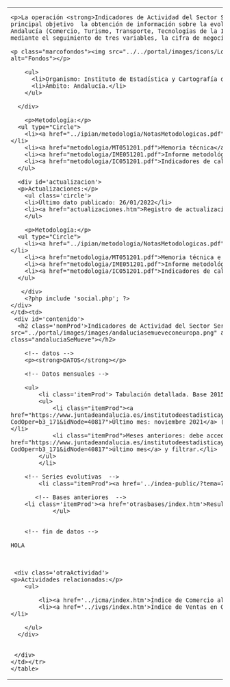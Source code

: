 <?php
include_once '../portal/class/general.php';
include 'config.php';
$tipo = PAG_PRODUCTO;
include 'cabecera.php';
?>


  <!-- Cuerpo -->
  <div id='cuerpo'>
   <div> <!-- sinid_1 -->
  <!-- bloque de contenido -->
  <div id='container'>
    <table class='tbmenu' summary='Columna 1: Descripción del producto, Columna 2: menú'>
    <tr><td class='tdmenu'>
     <div id='columizq'>
      <div id='menu-producto'>

	<p>La operación <strong>Indicadores de Actividad del Sector Servicios</strong> tiene como principal objetivo  la obtención de información sobre la evolución de los servicios de mercado en Andalucía (Comercio, Turismo, Transporte, Tecnologías de la Información y Servicios a empresas) mediante el seguimiento de tres variables, la cifra de negocios, el empleo y el VAB.</p>
	
	<p class="marcofondos"><img src="../../portal/images/icons/Logo_UE_FEDER.gif" class="brd" alt="Fondos"></p>
	
		<ul>          
          <li>Organismo: Instituto de Estadística y Cartografía de Andalucía.</li>
          <li>Ámbito: Andalucía.</li>
        </ul>
	 
      </div>

		<p>Metodología:</p>
      <ul type="Circle">
	    <li><a href="../ipian/metodologia/NotasMetodologicas.pdf">Notas metodológicas. Base 2015</a></li>
		<li><a href="metodologia/MT051201.pdf">Memoria técnica</a></li>
        <li><a href="metodologia/IME051201.pdf">Informe metodológico estandarizado</a></li>
        <li><a href="metodologia/IC051201.pdf">Indicadores de calidad</a></li>
	  </ul>
	
	  <div id='actualizacion'>
	  <p>Actualizaciones:</p>
	  	<ul class='circle'>
		<li>Último dato publicado: 26/01/2022</li>
		<li><a href="actualizaciones.htm">Registro de actualizaciones</a></li>
		</ul>

		<p>Metodología:</p>
      <ul type="Circle">
	    <li><a href="../ipian/metodologia/NotasMetodologicas.pdf">Notas metodológicas. Base 2015</a></li>
		<li><a href="metodologia/MT051201.pdf">Memoria técnica e Instrucciones</a></li>
        <li><a href="metodologia/IME051201.pdf">Informe metodológico estandarizado</a></li>
        <li><a href="metodologia/IC051201.pdf">Indicadores de calidad</a></li>
	  </ul>

	   </div>
		<?php include 'social.php'; ?> 
	</div>
    </td><td>
     <div id='contenido'>
      <h2 class='nomProd'>Indicadores de Actividad del Sector Servicios&nbsp;&nbsp;&nbsp;<img src="../portal/images/images/andaluciasemueveconeuropa.png" alt="Andalucía se mueve con Europa" class="andaluciaSeMueve"></h2>
		
		<!-- datos -->
		<p><strong>DATOS</strong></p>
		  
		<!-- Datos mensuales -->
		
		<ul>
		    <li class='itemProd'> Tabulación detallada. Base 2015 <br><br>
			<ul>
				<li class="itemProd"><a href="https://www.juntadeandalucia.es/institutodeestadisticaycartografia/badea/informe/datosaldia?CodOper=b3_171&idNode=40817">Último mes: noviembre 2021</a> (Datos disponibles desde enero 2005)</li>
				<li class="itemProd">Meses anteriores: debe acceder al <a href="https://www.juntadeandalucia.es/institutodeestadisticaycartografia/badea/informe/datosaldia?CodOper=b3_171&idNode=40817">último mes</a> y filtrar.</li>	
			</ul>
	        </li>

		<!-- Series evolutivas  -->
			<li class="itemProd"><a href='../indea-public/?tema=7119'>Series evolutivas</a></li> 

	       <!-- Bases anteriores  -->
		<li class='itemProd'><a href='otrasbases/index.htm'>Resultados con bases no vigentes</a></li>
                </ul>

	
		<!-- fin de datos -->		
		
	HOLA	
		
	    

     <div class='otraActividad'>
	<p>Actividades relacionadas:</p>
		<ul>
	       
	       	<li><a href='../icma/index.htm'>Índice de Comercio al por Menor de Andalucía</a></li>
	        <li><a href='../ivgs/index.htm'>Índice de Ventas en Grandes Superficies de Andalucía</a></li>
	       
		</ul>
      </div>

			
     </div>
    </td></tr>
    </table>
    
  </div>
  <!-- fin bloque de contenido -->

   </div> <!-- fin sinid_1 -->
  </div> <!-- fin id=cuerpo -->
  <!-- fin Cuerpo -->
  
<?php include 'pie.php'; ?>
